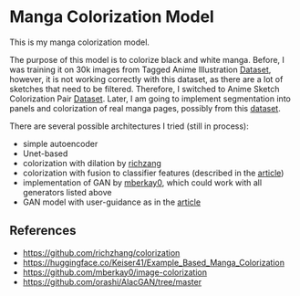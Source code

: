 # Manga Colorization Model

This is my manga colorization model. 

The purpose of this model is to colorize black and white manga. Before, I was training it on 30k images from Tagged Anime Illustration [Dataset](https://www.kaggle.com/datasets/mylesoneill/tagged-anime-illustrations/data), however, it is not working correctly with this dataset, as there are a lot of sketches that need to be filtered. Therefore, I switched to Anime Sketch Colorization Pair [Dataset](https://www.kaggle.com/datasets/ktaebum/anime-sketch-colorization-pair/code). Later, I am going to implement segmentation into panels and colorization of real manga pages, possibly from this [dataset](https://huggingface.co/datasets/hal-utokyo/Manga109-s). 

There are several possible architectures I tried (still in process):
- simple autoencoder 
- Unet-based 
- colorization with dilation by [richzang](https://github.com/richzhang/colorization)
- colorization with fusion to classifier features (described in the [article](https://dl.acm.org/doi/10.1145/2897824.2925974))
- implementation of GAN by [mberkay0](https://github.com/mberkay0/image-colorization), which could work with all generators listed above
- GAN model with user-guidance as in the [article](https://paperswithcode.com/paper/user-guided-deep-anime-line-art-colorization ) 

## References
- https://github.com/richzhang/colorization
- https://huggingface.co/Keiser41/Example_Based_Manga_Colorization
- https://github.com/mberkay0/image-colorization
- https://github.com/orashi/AlacGAN/tree/master

